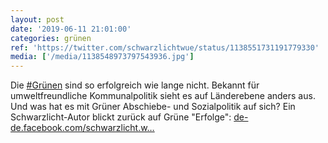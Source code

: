 ```yaml
---
layout: post
date: '2019-06-11 21:01:00'
categories: grünen
ref: 'https://twitter.com/schwarzlichtwue/status/1138551731191779330'
media: ['/media/1138548973797543936.jpg']
---
```

Die [#Grünen](/t/grünen) sind so erfolgreich wie lange nicht. Bekannt für umweltfreundliche Kommunalpolitik sieht es auf Länderebene anders aus. Und was hat es mit Grüner Abschiebe- und Sozialpolitik auf sich? Ein Schwarzlicht-Autor blickt zurück auf Grüne "Erfolge": [de-de.facebook.com/schwarzlicht.w…](https://de-de.facebook.com/schwarzlicht.wue/posts/588335834907794) 
